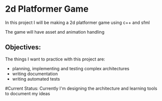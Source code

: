# 2d Platformer Game

In this project I will be making a 2d platformer game using c++ and sfml

The game will have asset and animation handling

## Objectives:
The things I want to practice with this project are:
- planning, implementing and testing complex architectures
- writing documentation
- writing automated tests

#Current Status:
Currently I'm designing the architecture and learning tools to document my ideas
